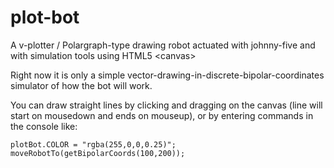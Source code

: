 # plot-bot
A v-plotter / Polargraph-type drawing robot actuated with johnny-five and with simulation tools using HTML5 &lt;canvas>

Right now it is only a simple vector-drawing-in-discrete-bipolar-coordinates simulator of how the bot will work.

You can draw straight lines by clicking and dragging on the canvas (line will start on mousedown and ends on mouseup), or by entering commands in the console like:

    plotBot.COLOR = "rgba(255,0,0,0.25)";
    moveRobotTo(getBipolarCoords(100,200));
